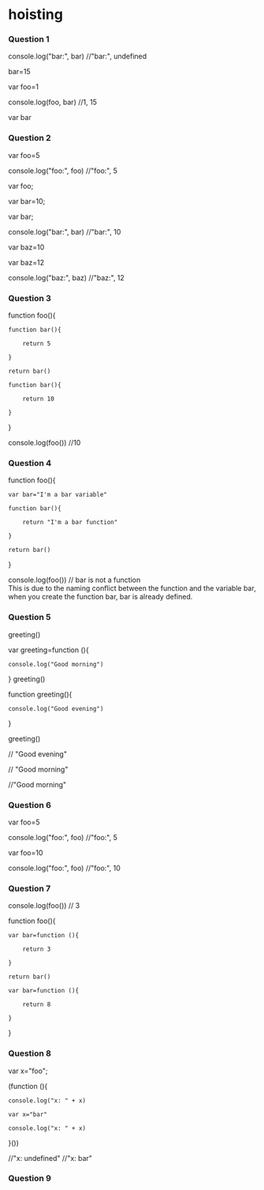 # hoisting

### **Question 1**

console.log("bar:", bar) //"bar:", undefined

bar=15

var foo=1

console.log(foo, bar) //1, 15

var bar

### **Question 2**

var foo=5

console.log("foo:", foo) //"foo:", 5

var foo;

var bar=10;

var bar;

console.log("bar:", bar) //"bar:", 10

var baz=10

var baz=12

console.log("baz:", baz) //"baz:", 12

### **Question 3**

function foo(){

    function bar(){
    
        return 5
        
    }

    return bar()
    
    function bar(){
    
        return 10
        
    }
    
}

console.log(foo()) //10

### **Question 4**

function foo(){

    var bar="I'm a bar variable"
    
    function bar(){
    
        return "I'm a bar function"
        
    }
    
    return bar()
    
}

console.log(foo()) // bar is not a function <br>
This is due to the naming conflict between the function and the variable bar, when you create the function bar, bar is already defined.

### **Question 5**

greeting()

var greeting=function (){

    console.log("Good morning")
    
}
greeting()

function greeting(){

    console.log("Good evening")
    
}

greeting()

// "Good evening"

// "Good morning"

//"Good morning"

### **Question 6**

var foo=5

console.log("foo:", foo) //"foo:", 5

var foo=10

console.log("foo:", foo) //"foo:", 10

### **Question 7**

console.log(foo()) // 3

function foo(){

    var bar=function (){
    
        return 3
        
    }
    
    return bar()
    
    var bar=function (){
    
        return 8
        
    }
    
}

### **Question 8**

var x="foo";

(function (){

    console.log("x: " + x)
    
    var x="bar"
    
    console.log("x: " + x)
    
}())

//"x: undefined"
//"x: bar"

### **Question 9**
